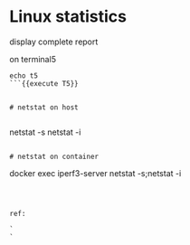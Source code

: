

# Linux statistics


display complete report 

on terminal5
```
echo t5
```{{execute T5}}


# netstat on host


```
netstat -s
netstat -i 
```{{execute T5}}

# netstat on container

```
docker exec iperf3-server  netstat -s;netstat -i 
```{{execute T5}}



ref:

`
`